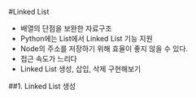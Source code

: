 #Linked List 
- 배열의 단점을 보완한 자료구조 
- Python에는 List에서 Linked List 기능 지원 
- Node의 주소를 저장하기 위해 효율이 좋지 않을 수 있다.
- 접근 속도가 느리다
- Linked List 생성, 삽입, 삭제 구현해보기 
  

##1. Linked List 생성
  